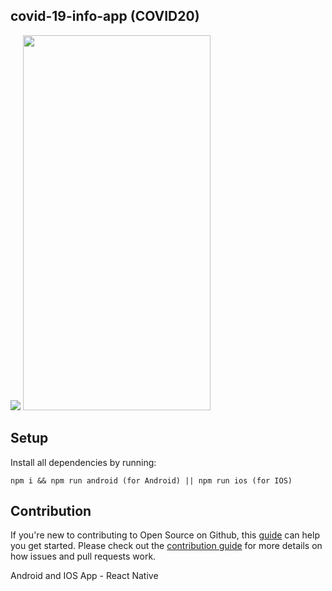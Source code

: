 ## covid-19-info-app (COVID20)

<img src="https://i.imgur.com/8emHGfn.jpg" />

<img src="https://i.imgur.com/uVhpBpx.gif" width="300" height="600" />

## Setup

Install all dependencies by running:

```
npm i && npm run android (for Android) || npm run ios (for IOS)
```

## Contribution

If you're new to contributing to Open Source on Github, this [guide](https://opensource.guide/how-to-contribute/) can help you get started. Please check out the [contribution guide](https://github.com/covid19india/covid19india-react/blob/master/CONTRIBUTING.md) for more details on how issues and pull requests work.

Android and IOS App - React Native


